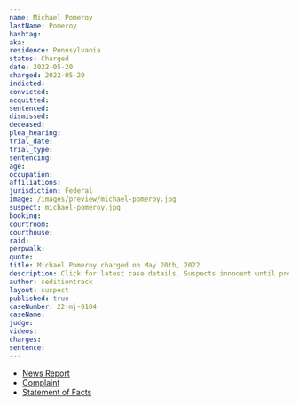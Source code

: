 ```yaml
---
name: Michael Pomeroy
lastName: Pomeroy
hashtag:
aka:
residence: Pennsylvania
status: Charged
date: 2022-05-20
charged: 2022-05-20
indicted:
convicted:
acquitted:
sentenced:
dismissed:
deceased:
plea_hearing:
trial_date:
trial_type:
sentencing:
age:
occupation:
affiliations:
jurisdiction: Federal
image: /images/preview/michael-pomeroy.jpg
suspect: michael-pomeroy.jpg
booking:
courtroom:
courthouse:
raid:
perpwalk:
quote:
title: Michael Pomeroy charged on May 20th, 2022
description: Click for latest case details. Suspects innocent until proven guilty.
author: seditiontrack
layout: suspect
published: true
caseNumber: 22-mj-0104
caseName:
judge:
videos:
charges:
sentence:
---
```

- [News Report](https://www.ydr.com/story/news/2022/05/24/brian-korte-york-haven-lynwood-nester-dillsburg-charged-capitol-riots/65357319007/)
- [Complaint](https://www.justice.gov/usao-dc/case-multi-defendant/file/1507521/download)
- [Statement of Facts](https://www.justice.gov/usao-dc/case-multi-defendant/file/1507526/download)
